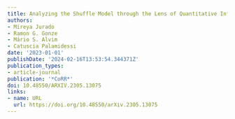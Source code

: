 ```yaml
---
title: Analyzing the Shuffle Model through the Lens of Quantitative Information Flow
authors:
- Mireya Jurado
- Ramon G. Gonze
- Mário S. Alvim
- Catuscia Palamidessi
date: '2023-01-01'
publishDate: '2024-02-16T13:53:54.344371Z'
publication_types:
- article-journal
publication: '*CoRR*'
doi: 10.48550/ARXIV.2305.13075
links:
- name: URL
  url: https://doi.org/10.48550/arXiv.2305.13075
---
```

